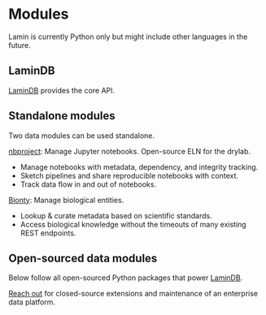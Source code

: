 # Modules

Lamin is currently Python only but might include other languages in the future.

## LaminDB

[LaminDB](https://lamin.ai/docs/db) provides the core API.

## Standalone modules

Two data modules can be used standalone.

[nbproject](https://lamin.ai/docs/nbproject): Manage Jupyter notebooks. Open-source ELN for the drylab.

- Manage notebooks with metadata, dependency, and integrity tracking.
- Sketch pipelines and share reproducible notebooks with context.
- Track data flow in and out of notebooks.

[Bionty](https://lamin.ai/docs/bionty): Manage biological entities.

- Lookup & curate metadata based on scientific standards.
- Access biological knowledge without the timeouts of many existing REST endpoints.

## Open-sourced data modules

Below follow all open-sourced Python packages that power [LaminDB](https://lamin.ai/docs/db).

[Reach out](https://lamin.ai/contact) for closed-source extensions and maintenance of an enterprise data platform.
